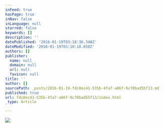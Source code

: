 ```yaml
---
inFeed: true
hasPage: true
inNav: false
inLanguage: null
starred: false
keywords: []
description: ''
datePublished: '2016-01-19T03:18:36.348Z'
dateModified: '2016-01-19T03:18:18.658Z'
authors: []
publisher:
  name: null
  domain: null
  url: null
  favicon: null
title: ''
author: []
sourcePath: _posts/2016-01-19-fdc0ec41-535b-4fa7-a86f-9c70bad55f13.md
published: true
url: fdc0ec41-535b-4fa7-a86f-9c70bad55f13/index.html
_type: Article

---
```

![](https://the-grid-user-content.s3-us-west-2.amazonaws.com/bf5545e9-7f4d-48c4-908d-9fd701d15f5c.png)
